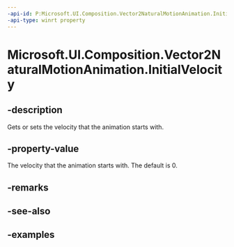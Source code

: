 ```yaml
---
-api-id: P:Microsoft.UI.Composition.Vector2NaturalMotionAnimation.InitialVelocity
-api-type: winrt property
---
```


<!-- Property syntax.
public Vector2 InitialVelocity { get;  set; }
-->

# Microsoft.UI.Composition.Vector2NaturalMotionAnimation.InitialVelocity

## -description

Gets or sets the velocity that the animation starts with.

## -property-value

The velocity that the animation starts with. The default is 0.

## -remarks

## -see-also

## -examples

